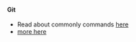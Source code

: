 ####  Git
 - Read about commonly commands [here](https://www.freecodecamp.org/news/learn-the-basics-of-git-in-under-10-minutes-da548267cc91/)
 - [more here](https://www.geeksforgeeks.org/git-tutorial/)